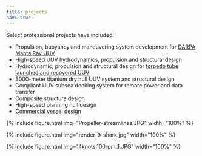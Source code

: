 ```yaml
---
title: projects
nav: true
---
```


Select professional projects have included:
* Propulsion, buoyancy and maneuvering system development for [DARPA Manta Ray UUV](https://www.darpa.mil/news-events/2024-05-01)
* High-speed UUV hydrodynamics, propulsion and structural design
* Hydrodynamic, propulsion and structural design for [torpedo tube launched and recovered UUV](https://hii.com/news/us-navy-submarines-drone-launch-torpedo-tube-remus-hii-2023/)
* 3000-meter titanium dry hull UUV system and structural design
* Compliant UUV subsea docking system for remote power and data transfer
* Composite structure design
* High-speed planning hull design
* [Commercial vessel design](2-vessels.md)

{% include figure.html img="Propeller-streamlines.JPG" width="100%" %}

{% include figure.html img="render-9-shark.jpg" width="100%" %}

{% include figure.html img="4knots,100rpm_1.JPG" width="100%" %}
